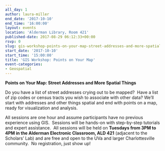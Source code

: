 ```yaml
---
all_day: 1
author: laura-miller
end_date: '2017-10-10'
end_time: '16:00:00'
layout: events
location: 'Alderman Library, Room 421'
published-date: 2017-08-29 06:12:33+00:00
rsvp: 0
slug: gis-workshop-points-on-your-map-street-addresses-and-more-spatial-things-3
start_date: '2017-10-10'
start_time: '15:00:00'
title: 'GIS Workshop: Points on Your Map'
event-categories:
- Geospatial
---
```


**Points on Your Map: Street Addresses and More Spatial Things**

Do you have a list of street addresses crying out to be mapped?  Have a list of zip codes or census tracts you wish to associate with other data? We’ll start with addresses and other things spatial and end with points on a map, ready for visualization and analysis.

All sessions are one hour and assume participants have no previous experience using GIS.  Sessions will be hands-on with step-by-step tutorials and expert assistance.  All sessions will be held on **Tuesdays from 3PM to 4PM in the Alderman Electronic Classroom, ALD 421** (adjacent to the Scholars’ Lab) and are free and open to the UVa and larger Charlottesville community.  No registration, just show up!
